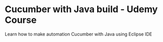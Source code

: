 # Cucumber with Java build - Udemy Course

Learn how to make automation Cucumber with Java using Eclipse IDE
